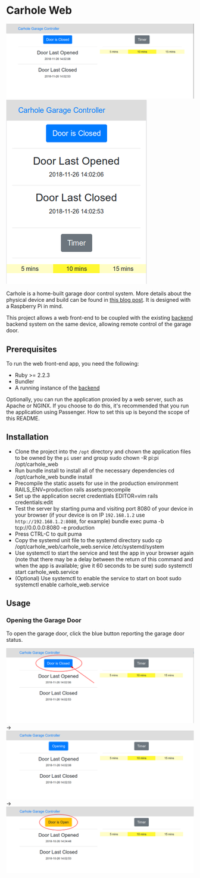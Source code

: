 # Carhole Web

![Carhole Web Interface](doc/images/screenshot.png) ![Carhole Mobile Web Interface](doc/images/mobile_screenshot.png)

Carhole is a home-built garage door control system.  More details about the physical device and build can be found in [this blog post](https://thelurkingvariable.com/2018/06/19/a-garage-door-controller-based-on-a-raspberry-pi/).  It is designed with a Raspberry Pi in mind.  

This project allows a web front-end to be coupled with the existing [backend](https://github.com/abegosum/carhole_minder) backend system on the same device, allowing remote control of the garage door.  

## Prerequisites

To run the web front-end app, you need the following:

* Ruby >= 2.2.3
* Bundler
* A running instance of the [backend](https://github.com/abegosum/carhole_minder)

Optionally, you can run the application proxied by a web server, such as Apache or NGINX.  If you choose to do this, it's recommended that you run the application using Passenger.  How to set this up is beyond the scope of this README.

## Installation

* Clone the project into the `/opt` directory and chown the application files to be owned by the `pi` user and group
    sudo chown -R pi:pi /opt/carhole_web
* Run bundle install to install all of the necessary dependencies
    cd /opt/carhole_web
    bundle install
* Precompile the static assets for use in the production environment
    RAILS_ENV=production rails assets:precompile
* Set up the application secret credentials
    EDITOR=vim rails credentials:edit
* Test the server by starting puma and visiting port 8080 of your device in your browser (if your device is on IP `192.168.1.2` use `http://192.168.1.2:8080`, for example)
    bundle exec puma -b tcp://0.0.0.0:8080 -e production
* Press CTRL-C to quit puma
* Copy the systemd unit file to the systemd directory
    sudo cp /opt/carhole_web/carhole_web.service /etc/systemd/system
* Use systemctl to start the service and test the app in your browser again (note that there may be a delay between the return of this command and when the app is available; give it 60 seconds to be sure)
    sudo systemctl start carhole_web.service
* (Optional) Use systemctl to enable the service to start on boot
    sudo systemctl enable carhole_web.service

## Usage

### Opening the Garage Door

To open the garage door, click the blue button reporting the garage door status.

![Door Button](doc/images/garage_button_01.png) -> ![Door Button Opening](doc/images/garage_button_02.png) -> ![Door Button Open](doc/images/garage_button_03.png)
